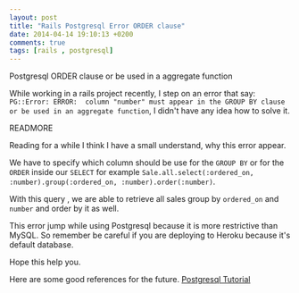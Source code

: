 ```yaml
---
layout: post
title: "Rails Postgresql Error ORDER clause"
date: 2014-04-14 19:10:13 +0200
comments: true
tags: [rails , postgresql]
---
```


Postgresql ORDER clause or be used in a aggregate function

While working in a rails project recently, I step on an error that say: `PG::Error: ERROR:  column "number" must appear in the GROUP BY clause or be used in an aggregate function`,
I didn't have any idea how to solve it.

READMORE

Reading for a while I think I have a small understand, why this error appear.

We have to specify which column should be use for the `GROUP BY` or for the `ORDER` inside our `SELECT` for example `Sale.all.select(:ordered_on, :number).group(:ordered_on, :number).order(:number)`.

With this query , we are able to retrieve all sales group by `ordered_on` and `number` and order by it as well.

This error jump while using Postgresql because it is more restrictive than MySQL. So remember be careful if you are deploying to Heroku because it's default database.

Hope this help you.

Here are some good references for the future. [Postgresql Tutorial](http://www.postgresqltutorial.com/)

